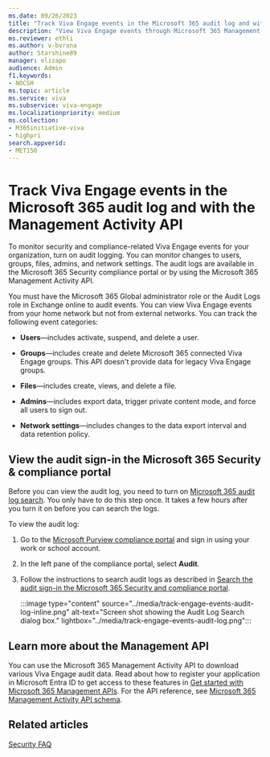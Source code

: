 ```yaml
---
ms.date: 09/26/2023
title: "Track Viva Engage events in the Microsoft 365 audit log and with the Management Activity API"
description: "View Viva Engage events through Microsoft 365 Management API and Microsoft 365 Security compliance portal auditing logs."
ms.reviewer: ethli
ms.author: v-bvrana
author: Starshine89
manager: elizapo
audience: Admin
f1.keywords:
- NOCSH
ms.topic: article
ms.service: viva
ms.subservice: viva-engage
ms.localizationpriority: medium
ms.collection:  
- M365initiative-viva
- highpri
search.appverid:
- MET150
---
```


# Track Viva Engage events in the Microsoft 365 audit log and with the Management Activity API

To monitor security and compliance-related Viva Engage events for your organization, turn on audit logging. You can monitor changes to users, groups, files, admins, and network settings. The audit logs are available in the Microsoft 365 Security compliance portal or by using the Microsoft 365 Management Activity API.
  
You must have the Microsoft 365 Global administrator role or the Audit Logs role in Exchange online to audit events. You can view Viva Engage events from your home network but not from external networks. You can track the following event categories:
  
- **Users**—includes activate, suspend, and delete a user.

- **Groups**—includes create and delete Microsoft 365 connected Viva Engage groups. This API doesn't provide data for legacy Viva Engage groups.

- **Files**—includes create, views, and delete a file.

- **Admins**—includes export data, trigger private content mode, and force all users to sign out.

- **Network settings**—includes changes to the data export interval and data retention policy.

## View the audit sign-in the Microsoft 365 Security &amp; compliance portal

Before you can view the audit log, you need to turn on [Microsoft 365 audit log search](https://support.office.com/article/e893b19a-660c-41f2-9074-d3631c95a014). You only have to do this step once. It takes a few hours after you turn it on before you can search the logs.
  
To view the audit log:
  
1. Go to the [Microsoft Purview compliance portal](https://sip.compliance.microsoft.com/homepage) and sign in using your work or school account.

2. In the left pane of the compliance portal, select **Audit**.

3. Follow the instructions to search audit logs as described in [Search the audit sign-in the Microsoft 365 Security and compliance portal](https://support.office.com/article/0d4d0f35-390b-4518-800e-0c7ec95e946c#run).

    :::image type="content" source="../media/track-engage-events-audit-log-inline.png" alt-text="Screen shot showing the Audit Log Search dialog box." lightbox="../media/track-engage-events-audit-log.png":::
  
## Learn more about the Management API

You can use the Microsoft 365 Management Activity API to download various Viva Engage audit data. Read about how to register your application in Microsoft Entra ID to get access to these features in [Get started with Microsoft 365 Management APIs](/office/office-365-management-api/get-started-with-office-365-management-apis). For the API reference, see [Microsoft 365 Management Activity API schema](/office/office-365-management-api/office-365-management-activity-api-schema).
  
## Related articles

[Security FAQ](/viva/engage/manage-security-and-compliance/security-and-compliance#Security)

